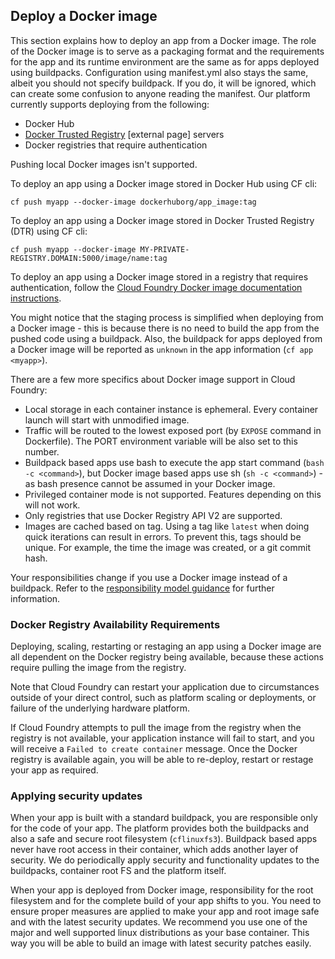 ## Deploy a Docker image

This section explains how to deploy an app from a Docker image. The role of the Docker image is to serve as a packaging format and the requirements for the app and its runtime environment are the same as for apps deployed using buildpacks. Configuration using manifest.yml also stays the same, albeit you should not specify buildpack. If you do, it will be ignored, which can create some confusion to anyone reading the manifest. Our platform currently supports deploying from the following:

* Docker Hub
* [Docker Trusted Registry](https://docs.docker.com/datacenter/dtr/2.1/guides/) [external page] servers
* Docker registries that require authentication

Pushing local Docker images isn't supported.

To deploy an app using a Docker image stored in Docker Hub using CF cli:

``cf push myapp --docker-image dockerhuborg/app_image:tag``

To deploy an app using a Docker image stored in Docker Trusted Registry (DTR) using CF cli:

``cf push myapp --docker-image MY-PRIVATE-REGISTRY.DOMAIN:5000/image/name:tag``

To deploy an app using a Docker image stored in a registry that requires authentication, follow the [Cloud Foundry Docker image documentation instructions](https://docs.cloudfoundry.org/devguide/deploy-apps/push-docker.html#private-repo).

You might notice that the staging process is simplified when deploying from a Docker image - this is because there is no need to build the app from the pushed code using a buildpack. Also, the buildpack for apps deployed from a Docker image will be reported as `unknown` in the app information (``cf app <myapp>``).

There are a few more specifics about Docker image support in Cloud Foundry:

* Local storage in each container instance is ephemeral. Every container launch will start with unmodified image.
* Traffic will be routed to the lowest exposed port (by `EXPOSE` command in Dockerfile). The PORT environment variable will be also set to this number.
* Buildpack based apps use bash to execute the app start command (`bash -c <command>`), but Docker image based apps use sh (`sh -c <command>`) - as bash presence cannot be assumed in your Docker image.
* Privileged container mode is not supported. Features depending on this will not work.
* Only registries that use Docker Registry API V2 are supported.
* Images are cached based on tag. Using a tag like `latest` when doing quick iterations can result in errors. To prevent this, tags should be unique. For example, the time the image was created, or a git commit hash.

Your responsibilities change if you use a Docker image instead of a buildpack. Refer to the [responsibility model guidance](/guidance.html#responsibility-model) for further information.

### Docker Registry Availability Requirements

Deploying, scaling, restarting or restaging an app using a Docker image are all dependent on the Docker registry being available, because these actions require pulling the image from the registry.

Note that Cloud Foundry can restart your application due to circumstances outside of your direct control, such as platform scaling or deployments, or failure of the underlying hardware platform.

If Cloud Foundry attempts to pull the image from the registry when the registry is not available, your application instance will fail to start, and you will receive a `Failed to create container` message. Once the Docker registry is available again, you will be able to re-deploy, restart or restage your app as required.

### Applying security updates

When your app is built with a standard buildpack, you are responsible only for the code of your app. The platform provides both the buildpacks and also a safe and secure root filesystem (`cflinuxfs3`). Buildpack based apps never have root access in their container, which adds another layer of security. We do periodically apply security and functionality updates to the buildpacks, container root FS and the platform itself.

When your app is deployed from Docker image, responsibility for the root filesystem and for the complete build of your app shifts to you. You need to ensure proper measures are applied to make your app and root image safe and with the latest security updates. We recommend you use one of the major and well supported linux distributions as your base container. This way you will be able to build an image with latest security patches easily.

